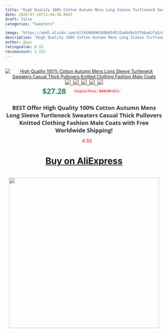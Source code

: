 ```yaml
---
title: "High Quality 100% Cotton Autumn Mens Long Sleeve Turtleneck Sweaters Casual Thick Pullovers Knitted Clothing Fashion Male Coats"
date: 2020-07-16T11:44:36.892Z
draft: false
categories: "Sweaters"

image: "https://ae01.alicdn.com/kf/H10d0962600d54532ad6d9cb7f6ba62faS/High-Quality-100-Cotton-Autumn-Mens-Long-Sleeve-Turtleneck-Sweaters-Casual-Thick-Pullovers-Knitted-Clothing-Fashion.jpg"
description: "High Quality 100% Cotton Autumn Mens Long Sleeve Turtleneck Sweaters Casual Thick Pullovers Knitted Clothing Fashion Male Coats"
author: Agus
ratingvalue: 4.53
reviewcount: 1.222
---
```

<br>
<div style="text-align: center;">
<a href="https://s.click.aliexpress.com/e/_9Q0FHj" target="_blank" rel="nofollow noopener noreferrer"><img alt="High Quality 100% Cotton Autumn Mens Long Sleeve Turtleneck Sweaters Casual Thick Pullovers Knitted Clothing Fashion Male Coats" class="magnifier-image" src="https://ae01.alicdn.com/kf/H10d0962600d54532ad6d9cb7f6ba62faS/High-Quality-100-Cotton-Autumn-Mens-Long-Sleeve-Turtleneck-Sweaters-Casual-Thick-Pullovers-Knitted-Clothing-Fashion.jpg_640x640.jpg">
<br>
<img style="border:1px solid salmon" src="https://ae01.alicdn.com/kf/H10d0962600d54532ad6d9cb7f6ba62faS/High-Quality-100-Cotton-Autumn-Mens-Long-Sleeve-Turtleneck-Sweaters-Casual-Thick-Pullovers-Knitted-Clothing-Fashion.jpg_120x120.jpg">&nbsp;&nbsp;<img style="border:1px solid salmon" src="https://ae01.alicdn.com/kf/H2eb0b654ca584724bae872e20a6350b5f/High-Quality-100-Cotton-Autumn-Mens-Long-Sleeve-Turtleneck-Sweaters-Casual-Thick-Pullovers-Knitted-Clothing-Fashion.jpg_120x120.jpg">&nbsp;&nbsp;<img style="border:1px solid salmon" src="https://ae01.alicdn.com/kf/Hca05ce1d22294b4f8d98de9c13a6289dD/High-Quality-100-Cotton-Autumn-Mens-Long-Sleeve-Turtleneck-Sweaters-Casual-Thick-Pullovers-Knitted-Clothing-Fashion.jpg_120x120.jpg">&nbsp;&nbsp;<img style="border:1px solid salmon" src="https://ae01.alicdn.com/kf/H3eb8df4c724e4e888021ea5c1df5db31t/High-Quality-100-Cotton-Autumn-Mens-Long-Sleeve-Turtleneck-Sweaters-Casual-Thick-Pullovers-Knitted-Clothing-Fashion.jpg_120x120.jpg">&nbsp;&nbsp;<img style="border:1px solid salmon" src="https://ae01.alicdn.com/kf/H910dc54b9cb04a9187d97031170b8901T/High-Quality-100-Cotton-Autumn-Mens-Long-Sleeve-Turtleneck-Sweaters-Casual-Thick-Pullovers-Knitted-Clothing-Fashion.jpg_120x120.jpg"></a></div><br0>
<div style="text-align: center;"><span style="background-color: white; border: 0px; box-sizing: border-box; color: seagreen; display: inline-block; font-family: &quot;open sans&quot; , &quot;arial&quot; , &quot;helvetica&quot; , sans-serif , &quot;heiti&quot;; font-size: 24px; font-stretch: inherit; font-weight: 700; line-height: inherit; margin: 0px 10px 0px 0px; padding: 0px; vertical-align: middle;">$27.28 </span>
<span style="background: rgb(255 , 241 , 241); border-radius: 3px; border: 0px; box-sizing: border-box; color: #ff4747; display: inline-block; font-family: inherit; font-size: 12px; font-stretch: inherit; font-style: inherit; font-variant: inherit; font-weight: 600; line-height: inherit; margin: 0px; padding: 2px 5px; transform: scale(0.9); vertical-align: middle;">Original Price : <b style="text-decoration: line-through;">$49.60 </b> 45%&nbsp;&nbsp;</span></div>
<h1 style="color: #333333; display: inline-block; font-family: &quot;open sans&quot; , &quot;arial&quot; , &quot;helvetica&quot; , sans-serif , &quot;heiti&quot;; font-size: 18px; font-stretch: inherit; font-weight: 700; text-align: center;">BEST Offer High Quality 100% Cotton Autumn Mens Long Sleeve Turtleneck Sweaters Casual Thick Pullovers Knitted Clothing Fashion Male Coats with Free Worldwide Shipping!</h1>
<div style="color: #ff4747; text-align: center;">
<img src="https://4.bp.blogspot.com/-M0ZcTcb-5uY/XleCXlxnR4I/AAAAAAAAAEc/OrjgMkXV1oMQFaCRZj5HQwOCBcu3w1FegCPcBGAYYCw/s1600/star.png" style="height: 15px;">&nbsp;<b>4.53</b></div>
<div class="button_cont" align="center"><a class="buynow_a" href="https://s.click.aliexpress.com/e/_9Q0FHj" target="_blank" rel="nofollow noopener noreferrer"><H1>Buy on AliExpress</H1></a></div><br>
<div class="separator" style="clear: both; text-align: center;">
<img src="https://lh3.googleusercontent.com/-pTy5HemUv9M/XlePHvY0dAI/AAAAAAAAAE4/0nX5iRUoIWY8eMW9Dpxeirr157OZliDIgCLcBGAsYHQ/s1600/badge.gif" width="480">
</div>
